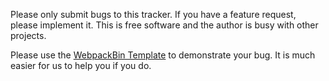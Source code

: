 Please only submit bugs to this tracker. If you have a feature request, please implement it. This is free software and the author is busy with other projects.

Please use the [WebpackBin Template](https://www.webpackbin.com/bins/-Kvr2qCxorvGMgVMxkmI) to demonstrate your bug. It is much easier for us to help you if you do.
